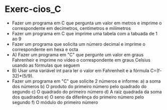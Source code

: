 # Exerc-cios_C
- Fazer um programa em C que pergunta um valor em metros e imprime o correspondente
em decímetros, centímetros e milímetros
- Fazer um programa em C que imprime uma tabela com a tabuada de 1 ao 9
- Fazer um programa que solicita um número decimal e imprime o correspondente em hexa e octa
- A) Fazer um programa em "C" que pergunte um valor em graus Fahrenheir e imprime no vídeo o correspondente em graus Celsius usando as fórmulas que seguem
- B) Usar uma variável int para ler o valor em Fahrenheit e a fórmula C=(f-32)*(5/9).
- Fazer um programa em "C" que solicite 2 números e informe:
  a) a soma dos números
  b) O produto do primeiro número pelo quadrado do segundo
  c) O quadrado do primeiro número
  d) A raiz quadrada da soma dos quadrados
  e) O seno da diferênça do primeiro número pelo segundo
  f) O módulo do primeiro número
